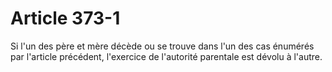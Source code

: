# Article 373-1

Si l'un des père et mère décède ou se trouve dans l'un des cas énumérés par l'article précédent, l'exercice de l'autorité parentale est dévolu à l'autre.